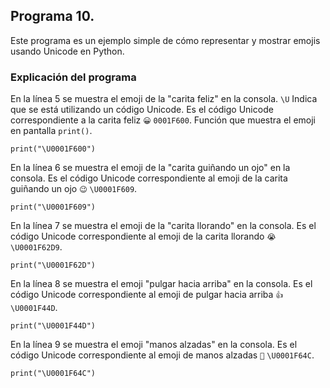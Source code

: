 ## Programa 10. 
Este programa es un ejemplo simple de cómo representar y mostrar emojis usando Unicode en Python.

### Explicación del programa 
En la línea 5 se muestra el emoji de la "carita feliz" en la consola.
`\U` Indica que se está utilizando un código Unicode.
Es el código Unicode correspondiente a la carita feliz `😀` `0001F600`.
Función que muestra el emoji en pantalla `print()`.
```
print("\U0001F600")
```

En la línea 6 se muestra el emoji de la "carita guiñando un ojo" en la consola.
Es el código Unicode correspondiente al emoji de la carita guiñando un ojo `😉` `\U0001F609`.
```
print("\U0001F609")
```

En la línea 7 se muestra el emoji de la "carita llorando" en la consola.
Es el código Unicode correspondiente al emoji de la carita llorando `😭` `\U0001F62D9`.
```
print("\U0001F62D") 
```

En la línea 8 se muestra el emoji "pulgar hacia arriba" en la consola.
Es el código Unicode correspondiente al emoji de pulgar hacia arriba `👍` `\U0001F44D`.
```
print("\U0001F44D") 
```

En la línea 9 se muestra el emoji "manos alzadas" en la consola.
Es el código Unicode correspondiente al emoji de manos alzadas `🙌` `\U0001F64C`.
```
print("\U0001F64C") 
```
